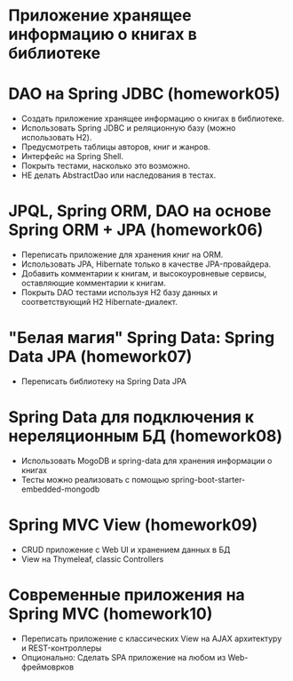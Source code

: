 # Приложение хранящее информацию о книгах в библиотеке

# DAO на Spring JDBC (homework05)
* Создать приложение хранящее информацию о книгах в библиотеке.
* Использовать Spring JDBC и реляционную базу (можно использовать H2).
* Предусмотреть таблицы авторов, книг и жанров.
* Интерфейс на Spring Shell.
* Покрыть тестами, насколько это возможно.
* НЕ делать AbstractDao или наследования в тестах.

# JPQL, Spring ORM, DAO на основе Spring ORM + JPA (homework06)
* Переписать приложение для хранения книг на ORM.
* Использовать JPA, Hibernate только в качестве JPA-провайдера.
* Добавить комментарии к книгам, и высокоуровневые сервисы, оставляющие комментарии к книгам.
* Покрыть DAO тестами используя H2 базу данных и соответствующий H2 Hibernate-диалект.

# "Белая магия" Spring Data: Spring Data JPA  (homework07)
* Переписать библиотеку на Spring Data JPA

# Spring Data для подключения к нереляционным БД (homework08)
* Использовать MogoDB и spring-data для хранения информации о книгах
* Тесты можно реализовать с помощью spring-boot-starter-embedded-mongodb

# Spring MVC View (homework09)
* CRUD приложение с Web UI и хранением данных в БД
* View на Thymeleaf, classic Controllers

# Современные приложения на Spring MVC (homework10)
* Переписать приложение с классических View на AJAX архитектуру и REST-контроллеры
* Опционально: Сделать SPA приложение на любом из Web-фреймоврков